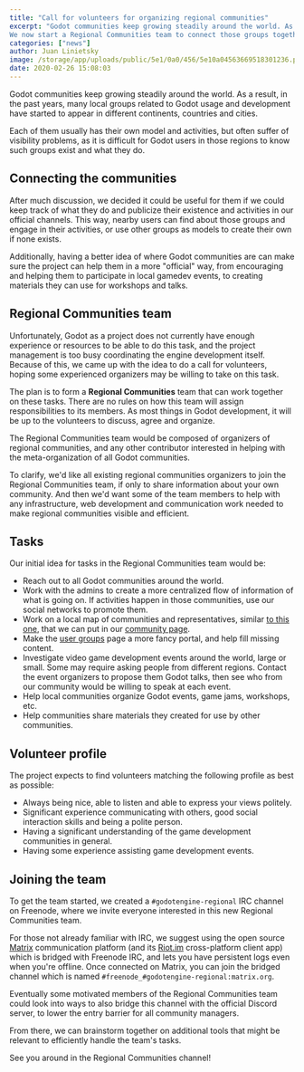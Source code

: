 ```yaml
---
title: "Call for volunteers for organizing regional communities"
excerpt: "Godot communities keep growing steadily around the world. As a result, in the past years, many local groups related to Godot usage and development have started to appear in different continents, countries and cities.
We now start a Regional Communities team to connect those groups together and give them better visibility on official Godot platforms."
categories: ["news"]
author: Juan Linietsky
image: /storage/app/uploads/public/5e1/0a0/456/5e10a04563669518301236.png
date: 2020-02-26 15:08:03
---
```


Godot communities keep growing steadily around the world. As a result, in the past years, many local groups related to Godot usage and development have started to appear in different continents, countries and cities.

Each of them usually has their own model and activities, but often suffer of visibility problems, as it is difficult for Godot users in those regions to know such groups exist and what they do.

## Connecting the communities

After much discussion, we decided it could be useful for them if we could keep track of what they do and publicize their existence and activities in our official channels. This way, nearby users can find about those groups and engage in their activities, or use other groups as models to create their own if none exists.

Additionally, having a better idea of where Godot communities are can make sure the project can help them in a more "official" way, from encouraging and helping them to participate in local gamedev events, to creating materials they can use for workshops and talks.

## Regional Communities team

Unfortunately, Godot as a project does not currently have enough experience or resources to be able to do this task, and the project management is too busy coordinating the engine development itself. Because of this, we came up with the idea to do a call for volunteers, hoping some experienced organizers may be willing to take on this task.

The plan is to form a **Regional Communities** team that can work together on these tasks. There are no rules on how this team will assign responsibilities to its members. As most things in Godot development, it will be up to the volunteers to discuss, agree and organize.

The Regional Communities team would be composed of organizers of regional communities, and any other contributor interested in helping with the meta-organization of all Godot communities.

To clarify, we'd like all existing regional communities organizers to join the Regional Communities team, if only to share information about your own community. And then we'd want some of the team members to help with any infrastructure, web development and communication work needed to make regional communities visible and efficient.

## Tasks

Our initial idea for tasks in the Regional Communities team would be:

* Reach out to all Godot communities around the world.
* Work with the admins to create a more centralized flow of information of what is going on. If activities happen in those communities, use our social networks to promote them.
* Work on a local map of communities and representatives, similar [to this one](https://www.gamedevmap.com/), that we can put in our [community page](https://godotengine.org/community).
* Make the [user groups](https://godotengine.org/community/user-groups/) page a more fancy portal, and help fill missing content.
* Investigate video game development events around the world, large or small. Some may require asking people from different regions. Contact the event organizers to propose them Godot talks, then see who from our community would be willing to speak at each event.
* Help local communities organize Godot events, game jams, workshops, etc.
* Help communities share materials they created for use by other communities.

## Volunteer profile

The project expects to find volunteers matching the following profile as best as possible:

* Always being nice, able to listen and able to express your views politely.
* Significant experience communicating with others, good social interaction skills and being a polite person.
* Having a significant understanding of the game development communities in general.
* Having some experience assisting game development events.

## Joining the team

To get the team started, we created a `#godotengine-regional` IRC channel on Freenode, where we invite everyone interested in this new Regional Communities team.

For those not already familiar with IRC, we suggest using the open source [Matrix](https://matrix.org/) communication platform (and its [Riot.im](https://riot.im) cross-platform client app) which is bridged with Freenode IRC, and lets you have persistent logs even when you're offline. Once connected on Matrix, you can join the bridged channel which is named `#freenode_#godotengine-regional:matrix.org`.

Eventually some motivated members of the Regional Communities team could look into ways to also bridge this channel with the official Discord server, to lower the entry barrier for all community managers.

From there, we can brainstorm together on additional tools that might be relevant to efficiently handle the team's tasks.

See you around in the Regional Communities channel!
